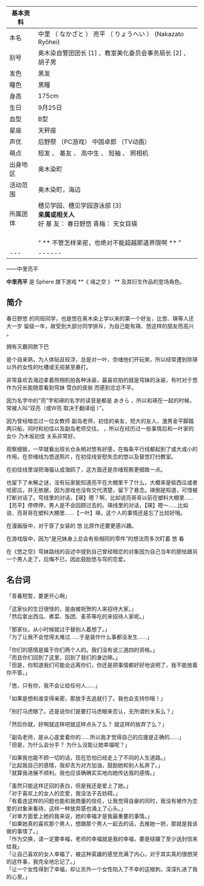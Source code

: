 |  **基本资料**  ||
|---|---|
|本名  |  中里  （  なかざと  ）  亮平  （  りょうへい  ）  (Nakazato Ryōhei)   |
|别号  |  奥木染自警团团长  [1]  、教室美化委员会事务局长  [2]  、胡子男   |
|发色  |  黑发   |
|瞳色  |  黑瞳   |
|身高  |  175cm   |
|生日  |  9月25日   |
|血型  |  B型   |
|星座  |  天秤座   |
|声优  |  后野祭  （PC游戏）  中国卓郎  （TV动画）   |
|萌点  |  短发  、  基友  、  高中生  、  短袖  、  照相机   |
|出身地区  |  奥木染町   |
|活动范围  |  奥木染町，海边   |
|所属团体  |  穗见学园、穗见学园游泳部  [3]   <br>**亲属或相关人**  <br>好  基  友：  春日野悠  青梅：  天女目瑛  </br>  <br>  |
||  “    ** 不管怎样亲密，也绝对不能超越那道界限啊  **   ”|
|---|------|
——中里亮平  
  
**中里亮平** 是  Sphere  旗下游戏 **《 缘之空  》 ** 及其衍生作品的登场角色。

##  简介

春日野悠  的同班同学，也是悠在奥木染上学以来的第一个好友，比悠、瑛等人还大一岁  留级一年，故受到大部分同学排斥，为自己能有瑛、悠这样的朋友而高兴  。

拥有灭霸同款下巴

是个自来熟，为人体贴且轻浮，总是对一叶、奈绪他们开玩笑，所以经常遭到除瑛以外的女性的吐槽或无视甚至暴打。

非常喜欢去海边拿着照相机拍各种泳装，最喜欢拍的就是穹妹的泳装，有时对于悠作为兄长能随意看到穹妹  雪白的皮肤  而感到忿忿不平。

因为名字中的“亮”字和瑛的名字的读音是都是  あきら  ，所以和瑛在一起的时候，常被人叫“双亮（或W亮  取决于翻译组  ）”。

因为曾经暗恋过一位女教师  副岛老师，初佳的亲友，短大的友人，渣男金平脚踏两只船，同时和初佳以及副岛老师交往。  ，所以在经历过一些事情后和一叶家的女仆
乃木坂初佳  关系非常好。

观察细致，一早就看出班长仓永梢对悠有好感，在每条平行线都起到了或大或小的作用。在奈绪线为悠送照片，在初佳线安慰失恋的悠以及替悠打扫教室。

在初佳线里误把海猫认成海鸥了，这方面还是奈绪观察更细致一点。

也留下了未解之谜，没有玩家能知道亮平在大棚里干了什么，大概率是偷西瓜或者哈密瓜，并无依据，因为游戏也没有交代清楚，留下了悬念。瑛倒是知道，可惜被打断对话了。穹线里的对话，【瑛】嗯？啊，比如说亮哥哥以前在塑料大棚里……【亮平】停停停，男人是不会回顾过去的。瑛线里的对话，【瑛】嗯～……比如说、亮哥哥在塑料大棚里……【一叶】瑛，这个人的事情还是忘了比较好哦。

在漫画版中，对于穿了女装的  悠  比原作还要更感兴趣。

在游戏版中，因为“是兄妹身上总会有些相同的零件”的想法而多次盯着  悠  看

在《悠之空》穹妹路线的自述中提到自己曾经暗恋的对象因为自己当年的胆怯跟另一个男人走了，后悔不已，因此鼓励悠与穹的恋爱。

##  名台词

「青春短暂，要更开心啊」

「这家伙的生日很怪的，是由被祝贺的人来招待大家。」  
「然后拿出西瓜、煮菜、饭团、麦茶等吃的来招待人家呢。」

「那家伙，从小时候就过于替别人着想了。」  
「为了让我不会觉得太难过……于是装作什么事都没发生……」

「你们的感情是属于你们两个人的。我们没有说三道四的资格。」  
「而且你们回到了这里，回到了我们的身边嘛。」  
「但是，你知道我们可能会远离你们，你还是把事情都好好地说明了，我不能放着你不管。」

「悠，只有你，我不会让给任何人……」

「如果是想和谁变得亲密，那放手去追就行了。我也会支持你哦！」

「别打马虎眼了。还是说你们是要打马虎眼来否认，无所谓的关系么？」

「然后你就，好啊就这样吧就这样点头了么？ 就这样的放弃了么？」

「副岛老师，是从心底爱着你的……所以我才觉得自己的应援是正确的……」  
「但是，为什么会分手？ 为什么没能让她幸福呢？」

「如果我也能不顾一切的话，现在恐怕已经走上了不同的人生道路。」  
「比起我自己的感情，我却去为对方加油，鼓励她和别人私奔了。」  
「就算我进展不顺利。我也应该确确实实地向她传达我的感情。」

「虽然只能这样迂回的表白，但是我还是爱上了她。」  
「对于喜欢上的女人的恋爱，我没法子去妨碍。」  
「有着连这样的问题也能和我商量的信任，让我觉得自豪的同时，我没有被作为恋爱的对象来看待，这样一种放弃感也涌上了心头。」  
「对单方面爱上她的我来说，她的幸福才是我最重要的事情。」  
「如果她真的喜欢那个男人，想跟那个男人一起去的话，去推她一把，那就是我该做的事情了。」  
「作为交换，请一定要幸福，老师的幸福就是我的幸福，要是结婚了至少送封信来给我」  
「让自己喜欢的女人幸福了，被这种英雄的感觉充满了内心，对于其实真的很想哭的这件事，我完全地忘记了。」  
「让一个女性得到了幸福，却让另外一个女性陷入了不幸的这根刺，深深扎进了我的心里。」